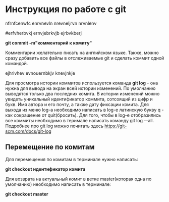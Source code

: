 # Инструкция по работе с git

nfrnfcenwfc
enrvnevln
nrevneljrvn
nrvnlenv

#erfvherbvkj
ernvjebrkvjb
ejrbvkberj

**git commit -m"комментарий к комиту"**

Комментарии желательно писать на английском языке.
Также, можно сразу добавить все файлы в отслеживаемые git и сделать коммит одной командой. 

ejhrivhev
evnouernbkjv
knevjnkje

Для просмотра истории коммитов используется команда **git log** - она нужна для вывода на экран всей истории изменений. По умолчанию выводятся только два последних комита. В истории изменений можно увидеть уникальный идентификатор коммита, сотсоящий из цифр и букв. Имя автора и его почту, а также дату фиксации комита. Для выхода из меню log-а необходимо написать в log-е латинскую букву q - как сокращение от quit(бросить). Для того, чтобы в log-е отобразились все коммиты необходимо в теримале написать команду git log --all. Подробнее про git log можно почитать здесь https://git-scm.com/docs/git-log

## Перемещение по комитам

Для перемещения по комитам в терминале нужно написать:

**git checkout идентификатор комита**

Для возврата на актуальный комит в ветке master(которая одна по умолчанию) необходимо написать в терминале:

**git checkout master** 
